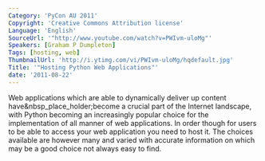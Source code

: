 ```yaml
---
Category: 'PyCon AU 2011'
Copyright: 'Creative Commons Attribution license'
Language: 'English'
SourceUrl: '"http://www.youtube.com/watch?v=PWIvm-uloMg"'
Speakers: [Graham P Dumpleton]
Tags: [hosting, web]
ThumbnailUrl: 'http://i.ytimg.com/vi/PWIvm-uloMg/hqdefault.jpg'
Title: '"Hosting Python Web Applications"'
date: '2011-08-22'
---
```

Web applications which are able to dynamically deliver up content
have&nbsp_place_holder;become a crucial part of the Internet landscape, with
Python becoming an increasingly popular choice for the implementation of all
manner of web applications. In order though for users to be able to access
your web application you need to host it. The choices available are however
many and varied with accurate information on which may be a good choice not
always easy to find.

